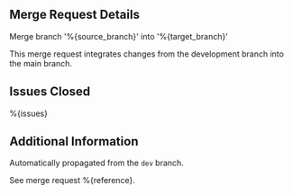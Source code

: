 ## Merge Request Details

Merge branch '%{source_branch}' into '%{target_branch}'

This merge request integrates changes from the development branch into the main branch.

## Issues Closed
%{issues}

## Additional Information
Automatically propagated from the `dev` branch.

See merge request %{reference}.

